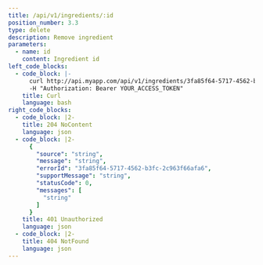 ```yaml
---
title: /api/v1/ingredients/:id
position_number: 3.3
type: delete
description: Remove ingredient
parameters:
  - name: id
    content: Ingredient id
left_code_blocks:
  - code_block: |-
      curl http://api.myapp.com/api/v1/ingredients/3fa85f64-5717-4562-b3fc-2c963f66afa6\
      -H "Authorization: Bearer YOUR_ACCESS_TOKEN"
    title: Curl
    language: bash
right_code_blocks:
  - code_block: |2-
    title: 204 NoContent
    language: json
  - code_block: |2-
      {
        "source": "string",
        "message": "string",
        "errorId": "3fa85f64-5717-4562-b3fc-2c963f66afa6",
        "supportMessage": "string",
        "statusCode": 0,
        "messages": [
          "string"
        ]
      }
    title: 401 Unauthorized
    language: json
  - code_block: |2-
    title: 404 NotFound
    language: json
---
```

